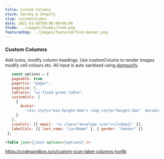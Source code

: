 ```yaml
---
title: Custom Columns
stack: Gatsby & Shopify
slug: customcolumns
date: 2021-01-05T00:00:00+00:00
thumb: ../images/thumbs/food.png
featuredImg: ../images/featured/food-banner.png
---
```


### Custom Columns

 Add icons, modify column headings.
 Use customColums to render images modify cell colours etc. All input is auto sanitised using [dompurify](https://github.com/cure53/DOMPurify).


 ```js
    const options = {
    pageable: true,
    pagerCss: "pager",
    pageSize: 5,
    tableCss: "ui fixed green table",
    customCols: [
      {
        Avatar:
          '<div style="min-height:4em"> <img style="height:3em"  decoding="async" src=${Avatar}></img></div'
      }
    ],
    iconCols: [{ email: '<i class="envelope icon"></i>Email' }],
    labelCols: [{ last_name: "LastName" }, { gender: "Gender" }]
  };
```
```html
<Table json={json} options={options} />
```
https://codesandbox.io/s/custom-icon-label-columns-hxr8k
